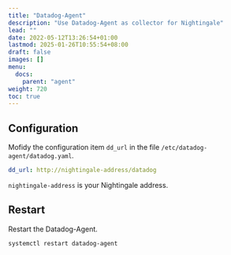 ```yaml
---
title: "Datadog-Agent"
description: "Use Datadog-Agent as collector for Nightingale"
lead: ""
date: 2022-05-12T13:26:54+01:00
lastmod: 2025-01-26T10:55:54+08:00
draft: false
images: []
menu:
  docs:
    parent: "agent"
weight: 720
toc: true
---
```


## Configuration

Mofidy the configuration item `dd_url` in the file `/etc/datadog-agent/datadog.yaml`.

```yaml
dd_url: http://nightingale-address/datadog
```

`nightingale-address` is your Nightingale address.

## Restart

Restart the Datadog-Agent.

```bash
systemctl restart datadog-agent
```

